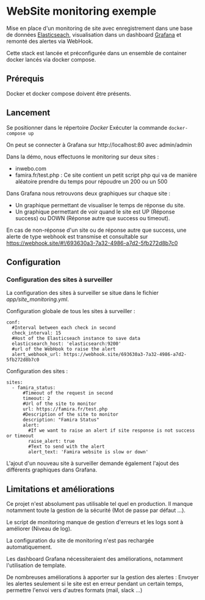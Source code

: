 # WebSite monitoring exemple

Mise en place d'un monitoring de site avec enregistrement dans une base de données [Elasticseach](https://www.elastic.co/fr/elasticsearch/), visualisation dans un dashboard  [Grafana](https://grafana.com/) et remonté des alertes via WebHook. 

Cette stack est lancée et préconfigurée dans un ensemble de container docker lancés via docker compose.

## Prérequis

Docker et docker compose doivent être présents.

## Lancement

Se positionner dans le répertoire *Docker*
Exécuter la commande ```docker-compose up```

On peut se connecter à Grafana sur http://localhost:80 avec admin/admin 

Dans la démo, nous effectuons le monitoring sur deux sites :
- inwebo.com
- famira.fr/test.php : Ce site contient un petit script php qui va de manière aléatoire prendre du temps pour répoudre un 200 ou un 500

Dans Grafana nous retrouvons deux graphiques sur chaque site :
- Un graphique permettant de visualiser le temps de réponse du site. 
- Un graphique permettant de voir quand le site est UP (Réponse success) ou DOWN (Réponse autre que success ou timeout).

En cas de non-réponse d'un site ou de réponse autre que success, une alerte de type webhook est transmise et consultable sur https://webhook.site/#!/693630a3-7a32-4986-a7d2-5fb272d8b7c0

## Configuration

### Configuration des sites à surveiller

La configuration des sites à surveiller se situe dans le fichier *app/site_monitoring.yml*.

Configuration globale de tous les sites à surveiller :

```
conf:
  #Interval between each check in second
  check_interval: 15
  #Host of the Elasticseach instance to save data
  elasticsearch_host: 'elasticsearch:9200'
  #url of the WebHook to raise the alert
  alert_webhook_url: https://webhook.site/693630a3-7a32-4986-a7d2-5fb272d8b7c0
```

Configuration des sites :

```
sites:
  - famira_status:
      #Timeout of the request in second
      timeout: 2
      #Url of the site to monitor
      url: https://famira.fr/test.php
      #Description of the site to monitor
      description: "Famira Status"
      alert:
        #If we want to raise an alert if site response is not success or timeout
        raise_alert: true
        #Text to send with the alert
        alert_text: 'Famira website is slow or down'
```

L'ajout d'un nouveau site à surveiller demande également l'ajout des différents graphiques dans Grafana.

## Limitations et améliorations

Ce projet n'est absolument pas utilisable tel quel en production. Il manque notamment toute la gestion de la sécurité (Mot de passe par défaut ...).

Le script de monitoring manque de gestion d'erreurs et les logs sont à améliorer (Niveau de log).

La configuration du site de monitoring n'est pas rechargée automatiquement.

Les dashboard Grafana nécessiteraient des améliorations, notamment l'utilisation de template.

De nombreuses améliorations à apporter sur la gestion des alertes : Envoyer les alertes seulement si le site est en erreur pendant un certain temps, permettre l'envoi vers d'autres formats (mail, slack ...)

